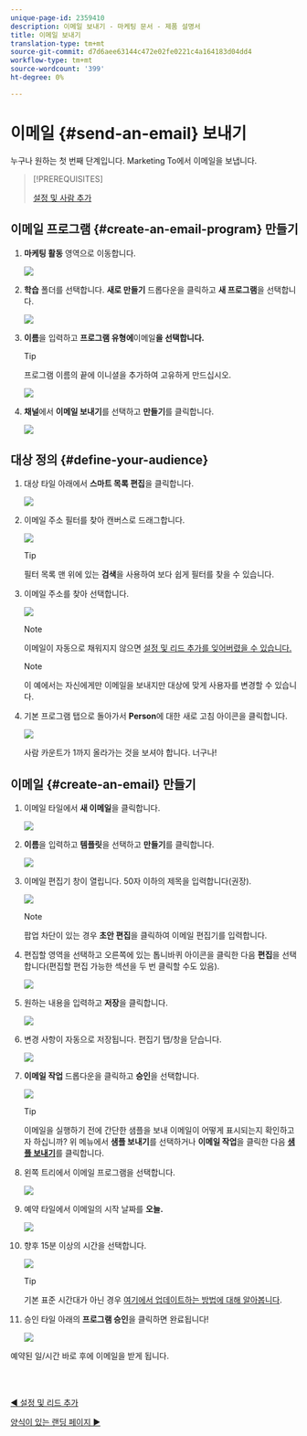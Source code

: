 ```yaml
---
unique-page-id: 2359410
description: 이메일 보내기 - 마케팅 문서 - 제품 설명서
title: 이메일 보내기
translation-type: tm+mt
source-git-commit: d7d6aee63144c472e02fe0221c4a164183d04dd4
workflow-type: tm+mt
source-wordcount: '399'
ht-degree: 0%

---
```



# 이메일 {#send-an-email} 보내기

누구나 원하는 첫 번째 단계입니다. Marketing To에서 이메일을 보냅니다.

>[!PREREQUISITES]
>
>[설정 및 사람 추가](/help/marketo/getting-started/quick-wins/get-set-up-and-add-a-person.md)

## 이메일 프로그램 {#create-an-email-program} 만들기

1. **마케팅 활동** 영역으로 이동합니다.

   ![](assets/one-1.png)

1. **학습** 폴더를 선택합니다. **새로 만들기** 드롭다운을 클릭하고 **새 프로그램**&#x200B;을 선택합니다.

   ![](assets/two-1.png)

1. **이름**&#x200B;을 입력하고 **프로그램 유형에**&#x200B;이메일&#x200B;**을 선택합니다.**

   >[!TIP]
   >
   >프로그램 이름의 끝에 이니셜을 추가하여 고유하게 만드십시오.

   ![](assets/three.png)

1. **채널**&#x200B;에서 **이메일 보내기**&#x200B;를 선택하고 **만들기**&#x200B;를 클릭합니다.

   ![](assets/image2015-3-2-16-3a25-3a18.png)

## 대상 정의 {#define-your-audience}

1. 대상 타일 아래에서 **스마트 목록 편집**&#x200B;을 클릭합니다.

   ![](assets/five.png)

1. 이메일 주소 필터를 찾아 캔버스로 드래그합니다.

   ![](assets/six.png)

   >[!TIP]
   >
   >필터 목록 맨 위에 있는 **검색**&#x200B;을 사용하여 보다 쉽게 필터를 찾을 수 있습니다.

1. 이메일 주소를 찾아 선택합니다.

   ![](assets/seven-1.png)

   >[!NOTE]
   >
   >이메일이 자동으로 채워지지 않으면 [설정 및 리드 추가를 잊어버렸을 수 있습니다.](/help/marketo/getting-started/quick-wins/get-set-up-and-add-a-person.md)

   >[!NOTE]
   >
   >이 예에서는 자신에게만 이메일을 보내지만 대상에 맞게 사용자를 변경할 수 있습니다.

1. 기본 프로그램 탭으로 돌아가서 **Person**&#x200B;에 대한 새로 고침 아이콘을 클릭합니다.

   ![](assets/refresh-icon.png)

   사람 카운트가 1까지 올라가는 것을 보셔야 합니다. 너구나!

## 이메일 {#create-an-email} 만들기

1. 이메일 타일에서 **새 이메일**&#x200B;을 클릭합니다.

   ![](assets/image2014-9-8-15-3a10-3a47.png)

1. **이름**&#x200B;을 입력하고 **템플릿**&#x200B;을 선택하고 **만들기**&#x200B;를 클릭합니다.

   ![](assets/ten-1.png)

1. 이메일 편집기 창이 열립니다. 50자 이하의 제목을 입력합니다(권장).

   ![](assets/eleven.png)

   >[!NOTE]
   >
   >팝업 차단이 있는 경우 **초안 편집**&#x200B;을 클릭하여 이메일 편집기를 입력합니다.

1. 편집할 영역을 선택하고 오른쪽에 있는 톱니바퀴 아이콘을 클릭한 다음 **편집**&#x200B;을 선택합니다(편집할 편집 가능한 섹션을 두 번 클릭할 수도 있음).

   ![](assets/twelve.png)

1. 원하는 내용을 입력하고 **저장**&#x200B;을 클릭합니다.

   ![](assets/thirteen.png)

1. 변경 사항이 자동으로 저장됩니다. 편집기 탭/창을 닫습니다.

   ![](assets/fourteen.png)

1. **이메일 작업** 드롭다운을 클릭하고 **승인**&#x200B;을 선택합니다.

   ![](assets/fifteen.png)

   >[!TIP]
   >
   >이메일을 실행하기 전에 간단한 샘플을 보내 이메일이 어떻게 표시되는지 확인하고자 하십니까? 위 메뉴에서 **샘플 보내기**&#x200B;를 선택하거나 **이메일 작업**&#x200B;을 클릭한 다음 [**샘플 보내기**](/help/marketo/product-docs/email-marketing/general/creating-an-email/send-a-sample-email.md)&#x200B;를 클릭합니다.

1. 왼쪽 트리에서 이메일 프로그램을 선택합니다.

   ![](assets/sixteen.png)

1. 예약 타일에서 이메일의 시작 날짜를 **오늘.**

   ![](assets/image2014-9-8-15-3a13-3a11.png)

1. 향후 15분 이상의 시간을 선택합니다.

   ![](assets/image2014-9-8-15-3a13-3a25.png)

   >[!TIP]
   >
   >기본 표준 시간대가 아닌 경우 [여기에서 업데이트하는 방법에 대해 알아봅니다](/help/marketo/product-docs/administration/settings/select-your-language-locale-and-time-zone.md).

1. 승인 타일 아래의 **프로그램 승인**&#x200B;을 클릭하면 완료됩니다!

   ![](assets/image2014-9-8-15-3a13-3a34.png)

예약된 일/시간 바로 후에 이메일을 받게 됩니다.

<br> 

[◄ 설정 및 리드 추가](/help/marketo/getting-started/quick-wins/get-set-up-and-add-a-person.md)

[양식이 있는 랜딩 페이지 ►](/help/marketo/getting-started/quick-wins/landing-page-with-a-form.md)
